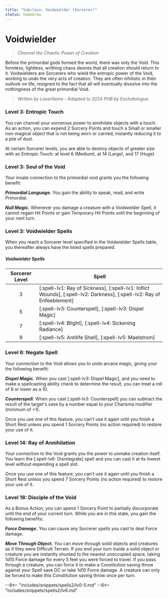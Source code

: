 ```yaml
---
title: "Subclass: Voidwielder (Sorcerer)"
status: homebrew
---
```


<p style="display:none">
Channel the Chaotic Power of Creation
</p>

# Voidwielder

> *Channel the Chaotic Power of Creation*

Before the primordial gods formed the world, there was only the Void. This formless, lightless, writhing chaos desires that all creation should return to it. Voidwielders are Sorcerers who wield the entropic power of the Void, working to undo the very acts of creation. They are often nihilistic in their outlook on life, resigned to the fact that all will eventually dissolve into the nothingness of the great primordial Void.

> *Written by Laserllama - Adapted to 2024 PHB by Eschatologue*

### Level 3: Entropic Touch

You can channel your sorcerous power to annihilate objects with a touch. As an action, you can expend 2 Sorcery Points and touch a Small or smaller non-magical object that is not being worn or carried, instantly reducing it to a pile of dust.

At certain Sorcerer levels, you are able to destroy objects of greater size with an Entropic Touch: at level 6 (Medium), at 14 (Large), and 17 (Huge).

### Level 3: Soul of the Void

Your innate connection to the primordial void grants you the following benefit: 

***Primordial Language.*** You gain the ability to speak, read, and write Primordial.

***Null Magic.*** Whenever you damage a creature with a Voidwielder Spell, it cannot regain Hit Points or gain Temporary Hit Points until the beginning of your next turn.

### Level 3: Voidwielder Spells

When you reach a Sorcerer level specified in the Voidwielder Spells table, you thereafter always have the listed spells prepared.

##### Voidwielder Spells
| Sorcerer Level | Spell |
|:-:|---|
| 3 | [:spell-lv1: Ray of Sickness], [:spell-lv1: Inflict Wounds], [:spell-lv2: Darkness], [:spell-lv2: Ray of Enfeeblement] |
| 5 | [:spell-lv3: Counterspell], [:spell-lv3: Dispel Magic] |
| 7 | [:spell-lv4: Blight], [:spell-lv4: Sickening Radiance] |
| 9 | [:spell-lv5: Antilife Shell], [:spell-lv5: Maelstrom] |

### Level 6: Negate Spell

Your connection to the Void allows you to undo arcane magic, giving your the following benefit:

***Dispel Magic.*** When you cast [:spell-lv3: Dispel Magic], and you need to make a spellcasting ability check to determine the result, you can treat a roll of 9 or lower as a 10.

***Counterspell.*** When you cast [:spell-lv3: Counterspell] you can subtract the result of the target's save by a number equal to your Charisma modifier (minimum of +1).

Once you use one of this feature, you can't use it again until you finish a Short Rest unless you spend 1 Sorcery Points (no action required) to restore your use of it.

### Level 14: Ray of Annihilation

Your connection to the Void grants you the power to unmake creation itself. You learn the [:spell-lv6: Disintegrate] spell and you can cast it at its lowest level without expending a spell slot.

Once you use one of this feature, you can't use it again until you finish a Short Rest unless you spend 7 Sorcery Points (no action required) to restore your use of it.

### Level 18: Disciple of the Void

As a Bonus Action, you can spend 1 Sorcery Point to partially discorporate until the end of your current turn. While you are in this state, you gain the following benefits:

***Force Damage.*** You can cause any Sorcerer spells you cast to deal Force damage.

***Move Through Object.*** You can move through solid objects and creatures as if they were Difficult Terrain. If you end your turn inside a solid object or creature you are instantly shunted to the nearest unoccupied space, taking 1d10 Force damage for every 5 feet you were forced to travel. If you pass through a creature, you can force it to make a Constitution saving throw against your Spell save DC or take 1d10 Force damage. A creature can only be forced to make this Constitution saving throw once per turn.

--8<-- "includes/snippets/spells2/lv0-5.md"
--8<-- "includes/snippets/spells2/lv6.md"
